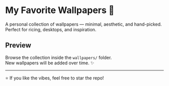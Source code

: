 # My Favorite Wallpapers 🎨

A personal collection of wallpapers — minimal, aesthetic, and hand-picked.  
Perfect for ricing, desktops, and inspiration.

## Preview
Browse the collection inside the `wallpapers/` folder.  
New wallpapers will be added over time. ✨

---
⭐ If you like the vibes, feel free to star the repo!

